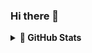 ### Hi there 👋

<details>
    <summary><b>🔭 GitHub Stats</b></summary>

<br>

![Ehsan's GitHub stats](https://github-readme-stats.vercel.app/api?username=ehsansajadi&theme=dracula&show_icons=true)

![Top Langs](https://github-readme-stats.vercel.app/api/top-langs/?username=ehsansajadi&theme=dracula)


</details>
